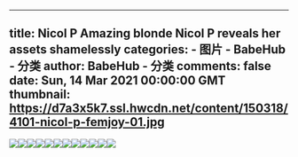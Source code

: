 
---
title: Nicol P Amazing blonde Nicol P reveals her assets shamelessly
categories: 
    - 图片
    - BabeHub - 分类
author: BabeHub - 分类
comments: false
date: Sun, 14 Mar 2021 00:00:00 GMT
thumbnail: https://d7a3x5k7.ssl.hwcdn.net/content/150318/4101-nicol-p-femjoy-01.jpg
---

<div>   
<img src="https://d7a3x5k7.ssl.hwcdn.net/content/150318/4101-nicol-p-femjoy-01.jpg" referrerpolicy="no-referrer"><img src="https://d7a3x5k7.ssl.hwcdn.net/content/150318/4101-nicol-p-femjoy-02.jpg" referrerpolicy="no-referrer"><img src="https://d7a3x5k7.ssl.hwcdn.net/content/150318/4101-nicol-p-femjoy-03.jpg" referrerpolicy="no-referrer"><img src="https://d7a3x5k7.ssl.hwcdn.net/content/150318/4101-nicol-p-femjoy-04.jpg" referrerpolicy="no-referrer"><img src="https://d7a3x5k7.ssl.hwcdn.net/content/150318/4101-nicol-p-femjoy-05.jpg" referrerpolicy="no-referrer"><img src="https://d7a3x5k7.ssl.hwcdn.net/content/150318/4101-nicol-p-femjoy-06.jpg" referrerpolicy="no-referrer"><img src="https://d7a3x5k7.ssl.hwcdn.net/content/150318/4101-nicol-p-femjoy-07.jpg" referrerpolicy="no-referrer"><img src="https://d7a3x5k7.ssl.hwcdn.net/content/150318/4101-nicol-p-femjoy-08.jpg" referrerpolicy="no-referrer"><img src="https://d7a3x5k7.ssl.hwcdn.net/content/150318/4101-nicol-p-femjoy-09.jpg" referrerpolicy="no-referrer"><img src="https://d7a3x5k7.ssl.hwcdn.net/content/150318/4101-nicol-p-femjoy-10.jpg" referrerpolicy="no-referrer"><img src="https://d7a3x5k7.ssl.hwcdn.net/content/150318/4101-nicol-p-femjoy-11.jpg" referrerpolicy="no-referrer"><img src="https://d7a3x5k7.ssl.hwcdn.net/content/150318/4101-nicol-p-femjoy-12.jpg" referrerpolicy="no-referrer">  
</div>
            